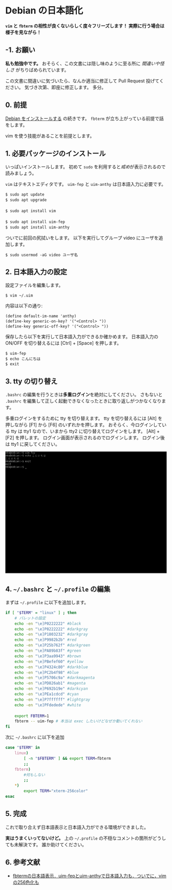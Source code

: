# Debian の日本語化

**`vim` と `fbterm` の相性が良くないらしく度々フリーズします！ 実際に行う場合は様子を見ながら！**

## -1. お願い

**私も勉強中です。**
おそらく、この文書には隠し味のように至る所に *間違いや怪しさ* がちりばめられています。

この文書に間違いに気づいたら、なんか適当に修正して Pull Request 投げてください。
気づき次第、即座に修正します。
多分。


## 0. 前提

[Debian をインストールする](./index.md) の続きです。
`fbterm` が立ち上がっている前提で話をします。

vim を使う技能があることを前提とします。

## 1. 必要パッケージのインストール

いっぱいインストールします。
初めて `sudo` を利用すると*戒め*が表示されるので読みましょう。

`vim` はテキストエディタです。
`uim-fep` と `uim-anthy` は日本語入力に必要です。

```bash
$ sudo apt update
$ sudo apt upgrade

$ sudo apt install vim

$ sudo apt install uim-fep
$ sudo apt install uim-anthy
```

ついでに前回の尻拭いをします。
以下を実行してグループ video にユーザを追加します。

```
$ sudo usermod -aG video ユーザ名
```

## 2. 日本語入力の設定

設定ファイルを編集します。

```
$ vim ~/.uim
```

内容は以下の通り:

```
(define default-im-name 'anthy)
(define-key generic-on-key? '("<Control> "))
(define-key generic-off-key? '("<Control> "))
```

保存したら以下を実行して日本語入力ができるか確かめます。
日本語入力の ON/OFF を切り替えるには \[Ctrl\] + \[Space\] を押します。

```
$ uim-fep
$ echo こんにちは
$ exit
```

## 3. tty の切り替え

`.bashrc` の編集を行うときは**多重ログイン**を絶対にしてください。
さもないと `.bashrc` を編集して正しく起動できなくなったときに取り返しがつかなくなります。

多重ログインをするために tty を切り替えます。
tty を切り替えるには \[Alt\] を押しながら \[F1\] から \[F6\] のいずれかを押します。
おそらく、今ログインしている tty は tty1 なので、いまから tty2 に切り替えてログインをします。
\[Alt\] + \[F2\] を押します。
ログイン画面が表示されるのでログインします。
ログイン後は tty1 に戻してください。

![切り替えアニメーション](./img/ani10.gif)


## 4. `~/.bashrc` と `~/.profile` の編集

まずは `~/.profile` に以下を追加します。

```bash
if [ "$TERM" = "linux" ] ; then
	# パレットの設定
	echo -en "\e]P0222222" #black
	echo -en "\e]P8222222" #darkgray
	echo -en "\e]P1803232" #darkgray
	echo -en "\e]P9982b2b" #red
	echo -en "\e]P25b762f" #darkgreen
	echo -en "\e]PA89b83f" #green
	echo -en "\e]P3aa9943" #brown
	echo -en "\e]PBefef60" #yellow
	echo -en "\e]P4324c80" #darkblue
	echo -en "\e]PC2b4f98" #blue
	echo -en "\e]P5706c9a" #darkmagenta
	echo -en "\e]PD826ab1" #magenta
	echo -en "\e]P692b19e" #darkcyan
	echo -en "\e]PEa1cdcd" #cyan
	echo -en "\e]P7ffffff" #lightgray
	echo -en "\e]PFdedede" #white

	export FBTERM=1
	fbterm -- uim-fep # 本当は exec したいけどなぜか動いてくれない
fi
```

次に `~/.bashrc` に以下を追加

```bash
case "$TERM" in
    linux)
        [ -n "$FBTERM" ] && export TERM=fbterm
        ;;
    fbterm)
        #何もしない
        ;;
    *)
        export TERM="xterm-256color"
esac
```

## 5. 完成

これで取り合えず日本語表示と日本語入力ができる環境ができました。

**実はうまくいってないけど。**
上の `~/.profile` の不穏なコメントの箇所がどうしても未解決です。
誰か助けてください。


## 6. 参考文献

- [fbtermの日本語表示．uim-fepとuim-anthyで日本語入力も．ついでに，vimの256色化も](https://qiita.com/Pseudonym/items/12e447557a5234bb265b)
